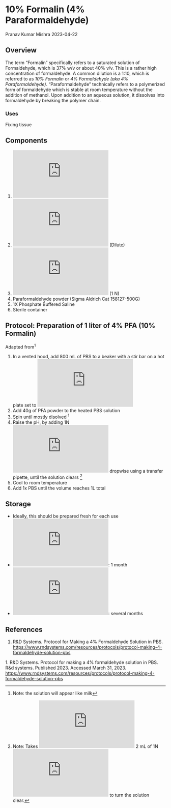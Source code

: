 # 10% Formalin (4% Paraformaldehyde)
Pranav Kumar Mishra
2023-04-22

## Overview

The term “Formalin” specifically refers to a saturated solution of
Formaldehyde, which is 37% w/v or about 40% v/v. This is a rather high
concentration of formaldehyde. A common dilution is a 1:10, which is
referred to as *10% Formalin* or *4% Formaldehyde (aka 4%
Paraformaldehyde)*. “Paraformaldehyde” technically refers to a
polymerized form of formaldehyde which is stable at room temperature
without the addition of methanol. Upon addition to an aqueous solution,
it dissolves into formaldehyde by breaking the polymer chain.

### Uses

Fixing tissue

## Components

1.  ![diH_2O](https://latex.codecogs.com/svg.latex?diH_2O "diH_2O")
2.  ![HCl](https://latex.codecogs.com/svg.latex?HCl "HCl") (Dilute)
3.  ![NaOH](https://latex.codecogs.com/svg.latex?NaOH "NaOH") (1 N)
4.  Paraformaldehyde powder (Sigma Aldrich Cat 158127-500G)
5.  1X Phosphate Buffered Saline
6.  Sterile container

## Protocol: Preparation of 1 liter of 4% PFA (10% Formalin)

Adapted from<sup>1</sup>

1.  In a vented hood, add 800 mL of PBS to a beaker with a stir bar on a
    hot plate set to
    ![60 ^\circ C](https://latex.codecogs.com/svg.latex?60%20%5E%5Ccirc%20C "60 ^\circ C")
2.  Add 40g of PFA powder to the heated PBS solution
3.  Spin until mostly disolved [^1]
4.  Raise the pH, by adding 1N
    ![NaOH](https://latex.codecogs.com/svg.latex?NaOH "NaOH") dropwise
    using a transfer pipette, until the solution clears [^2]
5.  Cool to room temperature
6.  Add 1x PBS until the volume reaches 1L total

## Storage

- Ideally, this should be prepared fresh for each use
- ![2-8 ^\circ C](https://latex.codecogs.com/svg.latex?2-8%20%5E%5Ccirc%20C "2-8 ^\circ C"):
  1 month
- ![-20 ^\circ C](https://latex.codecogs.com/svg.latex?-20%20%5E%5Ccirc%20C "-20 ^\circ C"):
  several months

## References

1.  R&D Systems. Protocol for Making a 4% Formaldehyde Solution in PBS.
    https://www.rndsystems.com/resources/protocols/protocol-making-4-formaldehyde-solution-pbs

<div id="refs" class="references csl-bib-body">

<div id="ref-rd_systems_protocol_nodate" class="csl-entry">

<span class="csl-left-margin">1.
</span><span class="csl-right-inline">R&D Systems. Protocol for making a
4% formaldehyde solution in PBS. R&d systems. Published 2023. Accessed
March 31, 2023.
<https://www.rndsystems.com/resources/protocols/protocol-making-4-formaldehyde-solution-pbs></span>

</div>

</div>

[^1]: Note: the solution will appear like milk

[^2]: Note: Takes
    ![\le](https://latex.codecogs.com/svg.latex?%5Cle "\le") 2 mL of 1N
    ![NaOH](https://latex.codecogs.com/svg.latex?NaOH "NaOH") to turn
    the solution clear.

